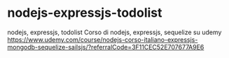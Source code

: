 # nodejs-expressjs-todolist
nodejs, expressjs, todolist
Corso di nodejs, expressjs, sequelize su udemy
https://www.udemy.com/course/nodejs-corso-italiano-expressjs-mongodb-sequelize-sailsjs/?referralCode=3F11CEC52E707677A9E6
